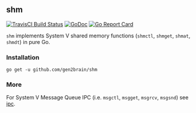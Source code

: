 ## shm
[![TravisCI Build Status](https://travis-ci.org/gen2brain/shm.svg?branch=master)](https://travis-ci.org/gen2brain/shm) 
[![GoDoc](https://godoc.org/github.com/gen2brain/shm?status.svg)](https://godoc.org/github.com/gen2brain/shm) 
[![Go Report Card](https://goreportcard.com/badge/github.com/gen2brain/shm?branch=master)](https://goreportcard.com/report/github.com/gen2brain/shm) 

`shm` implements System V shared memory functions (`shmctl`, `shmget`, `shmat`, `shmdt`) in pure Go.

### Installation

    go get -u github.com/gen2brain/shm

### More

For System V Message Queue IPC (i.e. `msgctl`, `msgget`, `msgrcv`, `msgsnd`) see [ipc](https://github.com/siadat/ipc).
